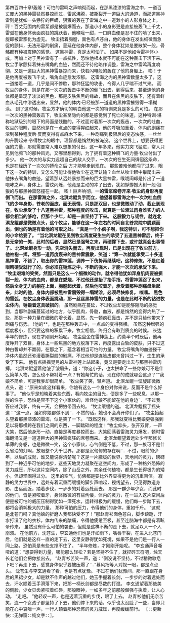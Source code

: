第四百四十章!轰隆！可怕的雷鸣之声响彻而起，在那黑漆漆的雷海之中，一道百丈庞大的黑神雷猛然暴掠而过，雷浆沸腾，被撕裂开一道巨大的通道，而那道黑神雷则是犹如一头狰狞的巨蟒，狠狠的轰在了雷海之中一道渺小的人影身体之上。
砰！百丈范围内的雷浆都是被震爆而去，那道小小的身影更是直接被轰飞上千丈，雷弧在他身体表面疯狂的跳跃着，他喉咙一甜，一口鲜血便是忍不住的喷了出来，旋即被雷浆化为虚无。
牧尘捂着胸膛，面色有点苍白，他的身体在发出细微而急促的颤抖，无法形容的剧痛，蔓延在他身体内部，整个身体犹如是要散架一般，骨骼都有种被震碎的感觉。
这黑神雷，真是太可怕了。
如果不是他如今雷神体小成，再加上对于黑神雷有了一点抗性，恐怕他根本就不可能在这种轰击下活下来。
牧尘手掌颤抖着抹去嘴角的血迹，然而还不待他略作调整，雷海之中雷鸣再度响彻，又是一道巨大的黑神雷暴掠而来，快若闪电般的轰在了他的身躯上。
嘭！于是他再度被轰飞千丈，嘴角血迹愈发浓郁。
这雷海之内的黑神雷数量太多了，这一道接着一道，几乎是间不停歇，那种狂猛的攻击，令得人几乎喘不过气来。
而牧尘的身体，则是在那一次次的轰击中不断的倒飞出去，到得后来，甚至连他的身体都是呈现了淡淡的黑色，那是皮肤焦黑的缘故，而且在焦黑的皮肤下，还有着鲜血从毛孔中渗透出来，显然，他的体内·已经被那一道道的黑神雷摧毁得一塌糊涂。
到了这时候，牧尘方才确切的明白他这一次的特训究竟是多么的可怕。
在那一次次的黑神雷轰击下，牧尘甚至隐约的都是感觉到了死亡的味道，这种特训·堪称地狱级别的眼下的局面是残酷的，不过面对着那一次次的轰击，一次次的吐血，牧尘的眼睛，显然也是在一点点的变得猩红起来，他的呼吸加重着，体内的剧痛在浓到某种程度后·反而变得有点麻木下来，一种剧痛到极限后的变态快感，一丝丝的升腾起来·令得牧尘的眼中，理智都是悄然的被淹没。
这个世界上，想要获得更强的力量，那就需要常人难以想象的付出，这一年多来，他实力突飞猛进，常人只见到他腾飞的那种风光，又哪里想得到，为了拥有着这种腾飞的力量·牧尘付出了多少。
他一次次的与实力远超自己的敌人交手，一次次的在生死间徘徊这条命，也是在经历了一次次的搏命之后·方才能够走到现在。
那些苦难他都闯了过来，眼下这一次的特训，又怎么可能让得他牧尘在这里认输？血丝从牧尘眼中攀爬出来·他抹去嘴角的血迹，望着那从远处暴掠而来的巨大黑神雷，喉咙间却是传出了一道咆哮之声，身体上，雷纹闪烁，他竟是主动的冲了出去，犹如蜉蝣撼大树一般·狠狠的与那黑神雷怒撞在一起。
嘭！巨声响彻，一**的雷浆席卷开来·牧尘的身形再度倒飞而出。
在那雷海之外，北溟龙鲲负手而立，他望着那雷海之中一次次吐血倒飞的少年身影，苍老的面庞，面无表情，只是那双目，也是微微动了动，截止到现在，牧尘承受了十八道黑神雷，那种程度的攻击，就算是一位渡过肉身难实力的人都会相当的够呛，但那个少年，却是一直坚持了下来。
这股毅力与韧性，就连北溟龙鲲都是微微点头，这个牧尘，能够在这一年左右的时间自北苍灵院中脱颖而出，倒也的确是有着他的可取之处。
“真是一个小疯子啊，我这特训，可不想把你的小命给要了。
”当北溟龙鲲在见到牧尘再度硬生生的承受了五道黑神雷后，终于是无奈的一笑，此时的后者，显然已是强弩之末，再硬撑下去，或许就真会出事情了。
北溟龙鲲身形一动，凭空消失而去，再度出现时，已是出现在了牧尘前方，他袖袍一挥，将那一道再度轰来的黑神雷震散，笑道：“第一次就能承受二十多道黑神雷，不错了，取出你的雷神莲，调养一下伤势再继续吧，这种修炼，不是红着眼睛硬受就行了的，你必须在锤炼之中，不断的强大，才能一次次的承受下来。
”牧尘艰难的笑笑，然而只是这么一个细微的动作，就令得他犹如浑身肌肉要被撕裂一般，体内的血肉，都是在燃烧，不过他还是抬了抬手指，将雷神莲召了出来，然后全身无力的躺在上面，胸膛起伏着，然后他咬着牙，承受着那种剧痛盘坐起来，此时的他，身体内部被黑神雷震毁得一塌糊涂，必须尽快修复。
嗤嗤。
黑色的雷弧，在牧尘身体表面跳动，那一丝丝黑神雷的力量，也是在此时不断的钻进牧尘体内，锤锻着这具破损的**。
虽然剧痛在蔓延，不过牧尘却是能够隐隐的感觉到，当那种剧痛蔓延过的地方，似乎肌肉，骨骼，血液，都是悄然的变得灼热了一些，那是一种力量在细微的增长着，显然，先一顿疯狂轰击，并不是只给他带来了剧痛与伤势。
!他的**，也是在那种轰击中，一点点的变得强横。
虽然这种增强的幅度极小，但只要这样的积累下来，牧尘相信，终归会有取到质变的时候。
长达半年的修炼，现在才刚刚开始呢。
牧尘盘坐在雷神莲上，约莫半个时辰后，他再度睁开了双目，身体上一些焦黑的地方脱落下来，再度露出白皙的皮肤，只不过这种白皙却并不羸弱，在那之下，蕴含着相当可怕的力量。
牧尘将嘴角的血迹搽干净体内虽然还弥漫着撕裂般的剧痛，不过他却是连脸皮都未曾抖过一下，生生的承受了下来。
他有点摇摇晃晃的从雷神莲上站起来，竟又是要走出去与那黑神雷肉搏。
北溟龙鲲望着他皱了皱眉头，道：“你这小子，也太拼命了一些你娘可不是什么简单人物，怎么也不帮衬着一点？有她帮忙的话，现在你的成就哪会这点？”“我娘不简单，可是我爹却很简单。
”牧尘笑了笑，轻声道。
北溟龙鲲一怔旋即微微点头，道：“原来如此这样看来，你娘有这么一个身份对你来说，反而不是什么好事了。
”他似乎是知晓着某些东西，看向牧尘的目光，便是多了一些叹息，以那一族的性子，恐怕是容不下这个小家伙的，难怪他娘不能留在他的身边¨．“不过我答应过我爹，终有一天，会把娘带回去的。
”牧尘缓缓的道。
北溟龙鲲摇了摇头道：“这一点，强如你娘都做不到¨．不然的话，她也不会离开你们了。
”牧尘抬起头望着那黑漆漆的雷海，似是笑了一下。
“既然这样，那我就变得比我娘更强强到足以将那横跨在我们之间的东西，一脚踏碎的程度！”牧尘仰头，张开双臂，一声大笑，然后他身形一动，直接是再度暴掠而出，大笑回荡着雷海灵力爆发，顿时雷海翻涌又是一道道巨大的黑神雷疯狂的席卷而来。
北溟龙鲲望着远处少年那修长单薄的身躯，也是微微一笑，这个小家伙，心气倒是不低，不过，那一族可不是什么省油的灯啊，放眼整个大千世界，那都是沉甸甸的存在啊¨．不过，眼前的少年，以后的成就，谁又能说得清楚呢？这是一片朦胧的世界，天地间的灵力，磅礴到了一种近乎可怕的地步，这些天地灵力凝聚在这空间内，形成了一种格外恐怖的灵力威压，所以这片空间内，除了山岳之外，其余任何植物，都是生长得极为的矮小，但却坚固得过分。
这里的空气，仿佛都是要比外界显得更为的沉重百倍。
寂静的灵力世界中，远处有着沉重而缓慢的脚步声响起，视线望去，只见得数道身影，由远而近，踏着步伐，一步步的对着远处而去。
那是一群少年少女，而此时的他们，皆是紧咬着牙，身体微微的有些佝偻，体内的灵力，在一进入这片空间后便是被可怕的威压压制得犹如一潭死水，运转得极为的缓慢，他们每一步踏下去，都将会消耗极大的力量。
那种可怕的压力，令得他们的身体，重如千斤。
“这就是北苍门吗？真他娘的折磨人我都快受不了！”那赵青衫面色苍白，脚步踉跄，汗水打湿了他的衣衫，体内传来的酸痛，令得他疲惫至极，甚至连脑海中都是有着眩晕传来。
虽然没有什么可怕的袭击，但就是这样不断的走下去，就足以人一个人崩溃。
在他前方，沈苍生，李玄通他们也是汗如雨下，嘴唇干裂，在进入北苍门后，他们就是这样一直的走下去，这里安静得犹如死境，如果不是他们是一行人一同上路，恐怕真是有些支撑不住了。
“半年修炼，才刚刚开始呢。
”李玄通声音嘶哑的道：“想要得到力量，哪能那么轻松？若是坚持不住了，就捏碎玉符吧，烛天长老他们会把你接出去。
”赵青衫苦笑一声，道：“倒没说不坚持，不过稍微歇息下吧？再走下去，感觉身体似乎要被压爆了¨．”慕风扬等人对视一眼，都是点点头。
沈苍生与李玄通看了看，也是有点犹豫。
不过在他们犹豫间，那一直跟在身后的黑裙少女，却是默不作声的越过他们，她玉手握着长剑，一步步的对着远处而去，汗水顺着玉手滑落下来，把那一柄长剑都是尽数的打湿。
李玄通望着那绝美的侧脸，少女贝齿紧咬着红唇，那般眼神，一如多年之前那般倔强与执着，让人心动。
“走吧。
”他轻叹一声，也是迈着沉重的步伐，跟了上去。
赵青衫他们无奈苦笑，连一个女孩子都坚持了下去，他们停下来的话，似乎也太没脸了一些，当即只能在心中哀嚎一声，一行人顶着那种恐怖的灵力威压，再度缓缓前行。
〖∷更新快∷无弹窗∷纯文字∷〗。
